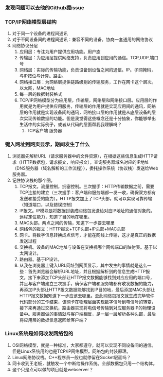### 发现问题可以去他的Github提issue
### TCP/IP网络模型层结构
1. 对于同一个设备的进程间通讯
2. 对于不同设备间的进程间通讯：兼容不同的设备，协商一套通用的网络协议
3. 网络协议分层  
   1. 应用层：专注为用户提供应用功能。用户态
   2. 传输层：为应用层提供网络支持，负责应用到应用的通信。TCP,UDP,端口号
   3. 网络层：实际的传输功能，负责设备到设备之间的通信。IP。子网掩码，与IP按位与计算。路由。
   4. 网络接口层：为网络层提供链路级别的传输服务，工作在网卡这个层次。以太网，MAC地址
   5. 每一层的数据封装格式
   6. TCP/IP网络模型分为应用层，传输层，网络层和网络接口层。应用层的作用就是为用户提供应用服务，传输层的作用就是实现应用间的通讯，网络层的作用就是实现设备间的通讯，网络接口层的作用就是从底层设备的层次实现传输数据的功能。但是我觉得这些概念还是十分抽象，你能够举出生活中的实际例子，或者从代码的层面帮我我理解吗？
      1. TCP客户端 服务器
### 键入网址到网页显示，期间发生了什么
1. 浏览器先解析URL（请求服务器中的文件资源），在根据这些信息生成HTTP请求（HTTP数据包，请求报文，响应报文），查询服务器域名对应的IP地址（DNS服务器（域名解析的工作流程）），委托操作系统（协议栈）发送给Web服务器。
2. 记住协议栈的那个图。
   1. TCP报文。流量控制，拥塞控制。三次握手：HTTP传输数据之前，需要TCP连接的建立（三次握手：客户端和服务端都一发一收，确保双方都有发送和接受的能力）。HTTP报文加上了TCP头部，就可以实现可靠传输（知道端口，以及错误控制）
   2. IP报文。IP模块是将数据封装成网络包发送给对应IP地址的通信对象的。远程定位能力，知道了目的地在哪里。
   3. MAC头部。两点之间的传输，知道下一步要去哪里
   4. 网络包的报文：HTTP报文+TCP头部+IP头部+MAC头部
   5. 网卡。将数字信息转换成点信号，才能在网线上传输，这才是真正的数据发送过程
   6. 交换机。设备的MAC地址与设备在交换机哪个网线端口的映射表。基于以太网设计。
   7. 路由器。基于IP设计。
   8. 从我在浏览器上键入URL网址到网页显示，其中发生的事情就是这么一些：首先浏览器会解析URL地址，并且根据解析到的信息生成HTTP报文，接下来添加TCP头部让HTTP报文数据能够找到对应应用的端口号，并且与客户端建立三次握手，确保客户端和服务端都有收发数据的能力，再添加IP头部让HTTP报文数据能够找到IP目的地，最后添加MAC头部让HTTP报文数据知道下一步应该去哪里。至此网络包报文就生成完毕软件代码部分的工作结束，该网卡在物理层面实现数字信号到电信号的转变，接下来再通过交换机，路由器实现将电信号传输到对应服务器IP的物理设备中。服务器做的事情就与客户端相反，是一层一层解析各种头部，最后将应用层的数据信息返回给客户端？
### Linux系统是如何收发网络包的
1. OSI网络模型，就是一种标准，大家都遵守，就可以实现不同设备间的通信。但是Linux系统用的也是TCP/IP网络模型。网络包的封装原理。
2. Linux网络协议栈。C++程序员一般也就停留在Socket层面吗？
3. 网卡收到王老板，就触发一个中断给操作系统。全部数据包只用一个结构体。
4. 这个只是点可以做的项目就是webserver？
  